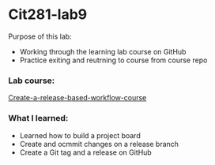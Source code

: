 # Cit281-lab9

Purpose of this lab:
- Working through the learning lab course on GitHub
- Practice exiting and reutrning to course from course repo 

### Lab course:
[Create-a-release-based-workflow-course](https://lab.github.com/githubtraining/create-a-release-based-workflow)


### What I learned:
- Learned how to build a project board 
- Create and ocmmit changes on a release branch
- Create a Git tag and a release on GitHub
